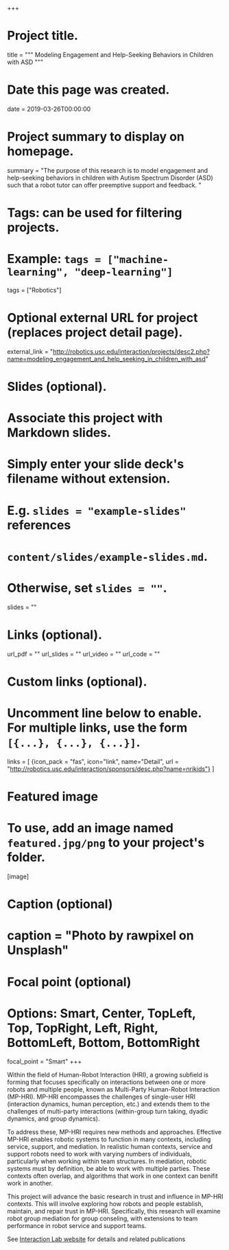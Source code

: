 
+++
# Project title.
title = """
Modeling Engagement and Help-Seeking Behaviors in Children with ASD
"""

# Date this page was created.
date = 2019-03-26T00:00:00

# Project summary to display on homepage.
summary = "The purpose of this research is to model engagement and help-seeking behaviors in children with Autism Spectrum Disorder (ASD) such that a robot tutor can offer preemptive support and feedback. "

# Tags: can be used for filtering projects.
# Example: `tags = ["machine-learning", "deep-learning"]`
tags = ["Robotics"]

# Optional external URL for project (replaces project detail page).
external_link = "http://robotics.usc.edu/interaction/projects/desc2.php?name=modeling_engagement_and_help_seeking_in_children_with_asd"

# Slides (optional).
#   Associate this project with Markdown slides.
#   Simply enter your slide deck's filename without extension.
#   E.g. `slides = "example-slides"` references 
#   `content/slides/example-slides.md`.
#   Otherwise, set `slides = ""`.
slides = ""

# Links (optional).
url_pdf = ""
url_slides = ""
url_video = ""
url_code = ""

# Custom links (optional).
#   Uncomment line below to enable. For multiple links, use the form `[{...}, {...}, {...}]`.
links = [
{icon_pack = "fas", icon="link", name="Detail", url = "http://robotics.usc.edu/interaction/sponsors/desc.php?name=nrikids"}
]

# Featured image
# To use, add an image named `featured.jpg/png` to your project's folder. 
[image]
  # Caption (optional)
  # caption = "Photo by rawpixel on Unsplash"
  
  # Focal point (optional)
  # Options: Smart, Center, TopLeft, Top, TopRight, Left, Right, BottomLeft, Bottom, BottomRight
  focal_point = "Smart"
+++

Within the field of Human-Robot Interaction (HRI), a growing subfield is forming that focuses
specifically on interactions between one or more robots and multiple people, known as Multi-Party
Human-Robot Interaction (MP-HRI). MP-HRI encompasses the challenges of single-user HRI
(interaction dynamics, human perception, etc.) and extends them to the challenges of multi-party
interactions (within-group turn taking, dyadic dynamics, and group dynamics).

To address these, MP-HRI requires new methods and approaches. Effective MP-HRI enables robotic systems
to function in many contexts, including service, support, and mediation. In realistic human contexts,
service and support robots need to work with varying numbers of individuals, particularly when working
within team structures. In mediation, robotic systems must by definition, be able to work with multiple
parties. These contexts often overlap, and algorithms that work in one context can benifit work in another.

This project will advance the basic research in trust and influence in MP-HRI contexts. This will involve
exploring how robots and people establish, maintain, and repair trust in MP-HRI. Specifically, this research
will examine robot group mediation for group conseling, with extensions to team performance in robot
service and support teams.

See [Interaction Lab website](http://robotics.usc.edu/interaction/sponsors/desc.php?name=nrikids) for details
and related publications